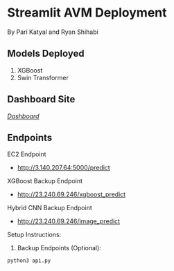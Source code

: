 # Streamlit AVM Deployment
By Pari Katyal and Ryan Shihabi

## Models Deployed
1. XGBoost
2. Swin Transformer

## Dashboard Site
[*Dashboard*](http://3.140.207.64:8501)

## Endpoints
EC2 Endpoint 
 - http://3.140.207.64:5000/predict

XGBoost Backup Endpoint
 - http://23.240.69.246/xgboost_predict

Hybrid CNN Backup Endpoint
 - http://23.240.69.246/image_predict

Setup Instructions:
1. Backup Endpoints (Optional):

`python3 api.py`
